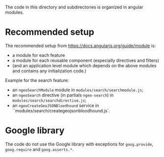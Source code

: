 The code in this directory and subdirectories is organized in angular modules.


# Recommended setup
The recommended setup from https://docs.angularjs.org/guide/module is:
- a module for each feature
- a module for each reusable component (especially directives and filters)
- (and an application level module which depends on the above modules and contains any initialization code.)

Example for the search feature:
- an `ngeoSearchModule` module in `modules/search/searchmodule.js`;
- an `ngeoSearch` directive (in partials `ngeo-search`) in `modules/search/searchdirective.js`;
- an `ngeoCreateGeoJSONBloodhound` service in ``modules/search/creategeojsonbloodhound.js`.


# Google library
The code do not use the Google library with exceptions for `goog.provide`, `goog.require` and `goog.asserts.*`.
